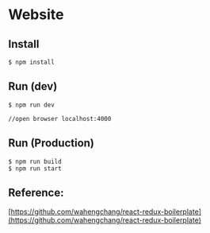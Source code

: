 # Website
 
 ## Install
 ```
 $ npm install
 ```

 ## Run (dev)
``` 
$ npm run dev

//open browser localhost:4000
```

 ## Run (Production)
``` 
$ npm run build
$ npm run start
```

 
## Reference:
[https://github.com/wahengchang/react-redux-boilerplate](https://github.com/wahengchang/react-redux-boilerplate)
